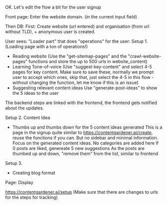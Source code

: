 OK. Let's edit the flow a bit for the user signup

Front page: Enter the website domain. (in the current input field)

Then
DB: First: Create website (url entered) and organisation (from url without TLD), + anonymous user is created.

User sees: "Loader part" that does "operations" for the user:
Setup 1. (Loading page with a ton of operations!)
- Reading website 
(Use the "get-sitemap-pages" and the "crawl-website-pages" functions and store the up to 500 urls in website_content)
- Learning Tone-of-voice
(Use "suggest-key-content" and select 4-5 pages for key content. Make sure to save these, normally we prompt user to accept which ones, skip that, just select the 4-5 in this flow - without changing the function, let me know if this is an issue) 
- Suggesting relevant content ideas
Use "generate-post-ideas" to show the 5 ideas to the user

The backend steps are linked with the frontend, the frontend gets notified about the updates. 

Setup 2. Content Idea
- Thumbs up and thumbs down for the 5 content ideas generated
This is a page in the signup quite similar to https://contentgardener.ai/create, reuse the functions if you can. But no sidebar and minimal information. Focus on the generated content ideas. No categories are added here
If 0 posts are liked, genereate 5 new suggestions
As the posts are thumbed up and down, "remove them" from the list, similar to frontend

Setup 3. 

- Creating blog format


Page: Display 

https://contentgardener.ai/setup (Make sure that there are changes to urls for the steps for tracking)

